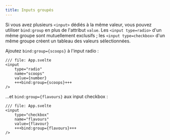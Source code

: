 ```yaml
---
title: Inputs groupés
---
```


Si vous avez plusieurs `<input>` dédiés à la même valeur, vous pouvez utiliser `bind:group` en plus de l'attribut `value`. Les `<input type=radio>` d'un même groupe sont mutuellement exclusifs ; les `<input type=checkbox>` d'un même groupe créent un tableau des valeurs sélectionnées.

Ajoutez `bind:group={scoops}` à l'input radio :

```svelte
/// file: App.svelte
<input
	type="radio"
	name="scoops"
	value={number}
	+++bind:group={scoops}+++
/>
```

...et `bind:group={flavours}` aux input checkbox :

```svelte
/// file: App.svelte
<input
	type="checkbox"
	name="flavours"
	value={flavour}
	+++bind:group={flavours}+++
/>
```
